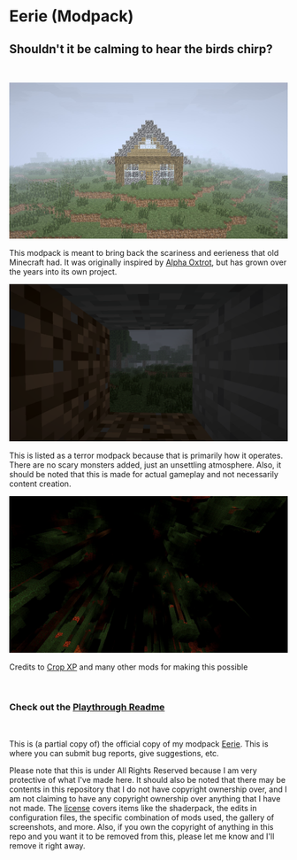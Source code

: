 # Eerie (Modpack)

## Shouldn't it be calming to hear the birds chirp?

<br>

![Empty, lonely house](gallery/23.jpg)

This modpack is meant to bring back the scariness and eerieness that old Minecraft had. It was originally inspired by [Alpha Oxtrot](https://www.youtube.com/watch?v=6h7J_PQdYXg), but has grown over the years into its own project.

![Hiding from the darkness closing in](gallery/12.png)

This is listed as a terror modpack because that is primarily how it operates. There are no scary monsters added, just an unsettling atmosphere. Also, it should be noted that this is made for actual gameplay and not necessarily content creation.

![The nether hanging upside down](gallery/22.jpg)

Credits to [Crop XP](https://www.curseforge.com/minecraft/mc-mods/xp-from-crops-fabric) and many other mods for making this possible

<br>

### Check out the [Playthrough Readme](Playthrough_Readme.md)

<br>

This is (a partial copy of) the official copy of my modpack [Eerie](https://modrinth.com/modpack/eerie). This is where you can submit bug reports, give suggestions, etc.

Please note that this is under All Rights Reserved because I am very protective of what I've made here. It should also be noted that there may be contents in this repository that I do not have copyright ownership over, and I am not claiming to have any copyright ownership over anything that I have not made. The [license](LICENSE) covers items like the shaderpack, the edits in configuration files, the specific combination of mods used, the gallery of screenshots, and more. Also, if you own the copyright of anything in this repo and you want it to be removed from this, please let me know and I'll remove it right away.
